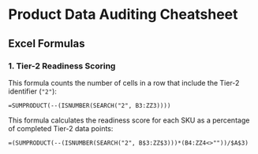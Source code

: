 # Product Data Auditing Cheatsheet

## Excel Formulas

### 1. **Tier-2 Readiness Scoring**
This formula counts the number of cells in a row that include the Tier-2 identifier (`"2"`):
```excel
=SUMPRODUCT(--(ISNUMBER(SEARCH("2", B3:ZZ3))))
```
This formula calculates the readiness score for each SKU as a percentage of completed Tier-2 data points:
```excel
=(SUMPRODUCT(--(ISNUMBER(SEARCH("2", B$3:ZZ$3)))*(B4:ZZ4<>""))/$A$3)
```
